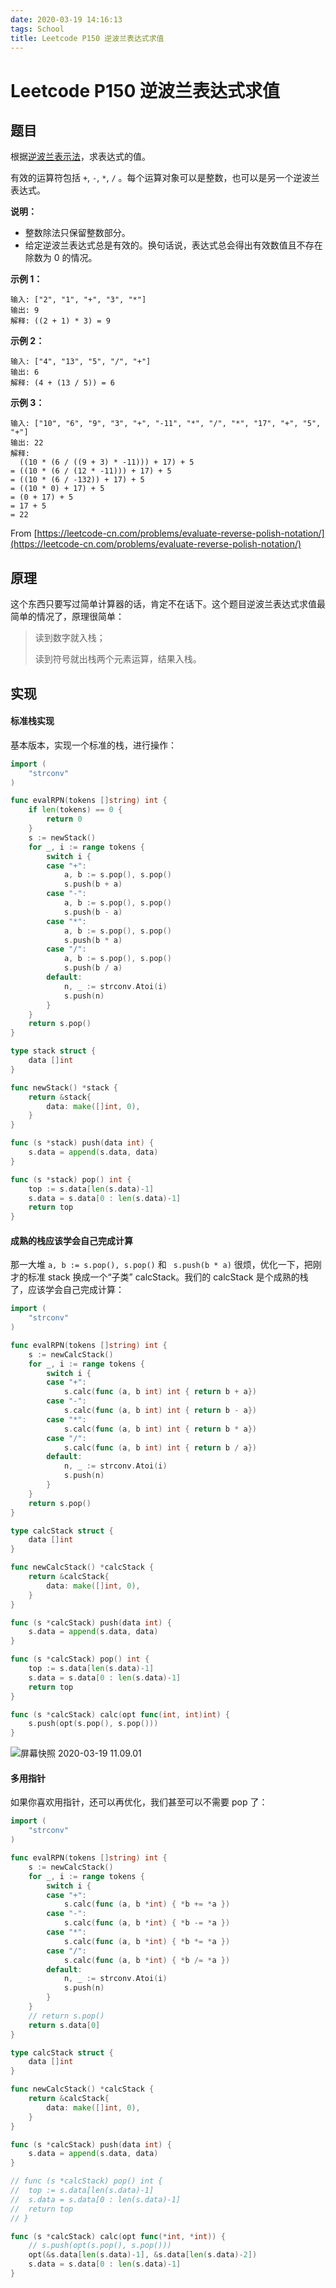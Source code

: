 ```yaml
---
date: 2020-03-19 14:16:13
tags: School
title: Leetcode P150 逆波兰表达式求值
---
```




# Leetcode P150 逆波兰表达式求值

## 题目

根据[逆波兰表示法](https://baike.baidu.com/item/逆波兰式/128437)，求表达式的值。

有效的运算符包括 `+`, `-`, `*`, `/` 。每个运算对象可以是整数，也可以是另一个逆波兰表达式。

**说明：**

- 整数除法只保留整数部分。
- 给定逆波兰表达式总是有效的。换句话说，表达式总会得出有效数值且不存在除数为 0 的情况。

**示例 1：**

```
输入: ["2", "1", "+", "3", "*"]
输出: 9
解释: ((2 + 1) * 3) = 9
```

**示例 2：**

```
输入: ["4", "13", "5", "/", "+"]
输出: 6
解释: (4 + (13 / 5)) = 6
```

**示例 3：**

```
输入: ["10", "6", "9", "3", "+", "-11", "*", "/", "*", "17", "+", "5", "+"]
输出: 22
解释: 
  ((10 * (6 / ((9 + 3) * -11))) + 17) + 5
= ((10 * (6 / (12 * -11))) + 17) + 5
= ((10 * (6 / -132)) + 17) + 5
= ((10 * 0) + 17) + 5
= (0 + 17) + 5
= 17 + 5
= 22
```

From [https://leetcode-cn.com/problems/evaluate-reverse-polish-notation/](https://leetcode-cn.com/problems/evaluate-reverse-polish-notation/)


## 原理

这个东西只要写过简单计算器的话，肯定不在话下。这个题目逆波兰表达式求值最简单的情况了，原理很简单：

>  读到数字就入栈；
>
> 读到符号就出栈两个元素运算，结果入栈。

## 实现

#### 标准栈实现

基本版本，实现一个标准的栈，进行操作：

```go
import (
	"strconv"
)

func evalRPN(tokens []string) int {
    if len(tokens) == 0 {
        return 0
    }
	s := newStack()
	for _, i := range tokens {
		switch i {
		case "+":
			a, b := s.pop(), s.pop()
			s.push(b + a)
		case "-":
			a, b := s.pop(), s.pop()
			s.push(b - a)
		case "*":
			a, b := s.pop(), s.pop()
			s.push(b * a)
		case "/":
			a, b := s.pop(), s.pop()
			s.push(b / a)
		default:
			n, _ := strconv.Atoi(i)
			s.push(n)
		}
	}
	return s.pop()
}

type stack struct {
	data []int
}

func newStack() *stack {
	return &stack{
		data: make([]int, 0),
	}
}

func (s *stack) push(data int) {
	s.data = append(s.data, data)
}

func (s *stack) pop() int {
	top := s.data[len(s.data)-1]
	s.data = s.data[0 : len(s.data)-1]
	return top
}

```

#### 成熟的栈应该学会自己完成计算

那一大堆 `a, b := s.pop(), s.pop()` 和 ` s.push(b * a)` 很烦，优化一下，把刚才的标准 stack 换成一个“子类” calcStack。我们的 calcStack 是个成熟的栈了，应该学会自己完成计算：

```go
import (
	"strconv"
)

func evalRPN(tokens []string) int {
	s := newCalcStack()
	for _, i := range tokens {
		switch i {
		case "+":
			s.calc(func (a, b int) int { return b + a})
		case "-":
			s.calc(func (a, b int) int { return b - a})
		case "*":
			s.calc(func (a, b int) int { return b * a})
		case "/":
			s.calc(func (a, b int) int { return b / a})
		default:
			n, _ := strconv.Atoi(i)
			s.push(n)
		}
	}
	return s.pop()
}

type calcStack struct {
	data []int
}

func newCalcStack() *calcStack {
	return &calcStack{
		data: make([]int, 0),
	}
}

func (s *calcStack) push(data int) {
	s.data = append(s.data, data)
}

func (s *calcStack) pop() int {
	top := s.data[len(s.data)-1]
	s.data = s.data[0 : len(s.data)-1]
	return top
}

func (s *calcStack) calc(opt func(int, int)int) {
	s.push(opt(s.pop(), s.pop()))
}

```

![屏幕快照 2020-03-19 11.09.01](https://tva1.sinaimg.cn/large/00831rSTgy1gcz29bech9j31460u04ps.jpg)

#### 多用指针

如果你喜欢用指针，还可以再优化，我们甚至可以不需要 pop 了：

```go
import (
	"strconv"
)

func evalRPN(tokens []string) int {
	s := newCalcStack()
	for _, i := range tokens {
		switch i {
		case "+":
			s.calc(func (a, b *int) { *b += *a })
		case "-":
			s.calc(func (a, b *int) { *b -= *a })
		case "*":
			s.calc(func (a, b *int) { *b *= *a })
		case "/":
			s.calc(func (a, b *int) { *b /= *a })
		default:
			n, _ := strconv.Atoi(i)
			s.push(n)
		}
	}
	// return s.pop()
	return s.data[0]
}

type calcStack struct {
	data []int
}

func newCalcStack() *calcStack {
	return &calcStack{
		data: make([]int, 0),
	}
}

func (s *calcStack) push(data int) {
	s.data = append(s.data, data)
}

// func (s *calcStack) pop() int {
// 	top := s.data[len(s.data)-1]
// 	s.data = s.data[0 : len(s.data)-1]
// 	return top
// }

func (s *calcStack) calc(opt func(*int, *int)) {
	// s.push(opt(s.pop(), s.pop()))
	opt(&s.data[len(s.data)-1], &s.data[len(s.data)-2])
	s.data = s.data[0 : len(s.data)-1]
}

```

